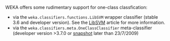 WEKA offers some rudimentary support for one-class classfication:

* via the `weka.classifiers.functions.LibSVM` wrapper classifier (stable 3.6 and developer version). See the [LibSVM](../libsvm.md) article for more information.
* via the `weka.classifiers.meta.OneClassClassifier` meta-classifier (developer version >3.7.0 or [snapshot](../snapshot.md) later than 23/7/2009)
